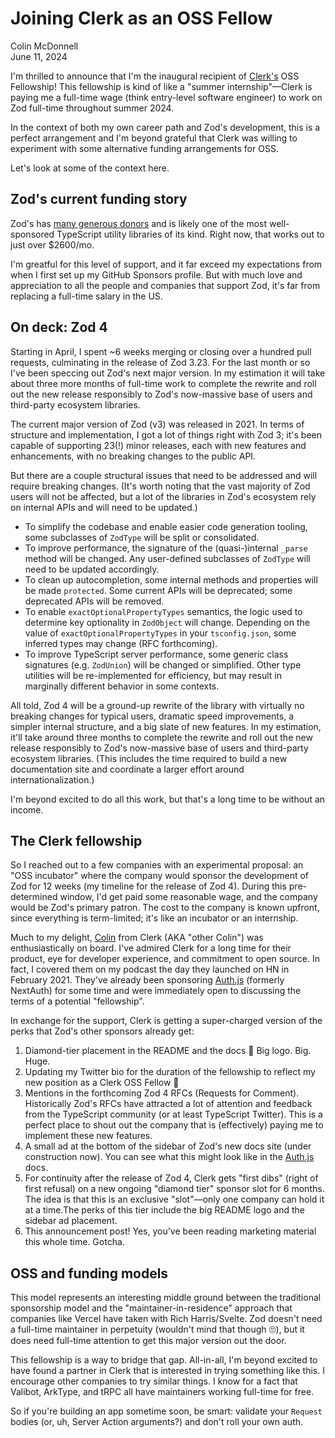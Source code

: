 # Joining Clerk as an OSS Fellow

<p>
<a href="https://twitter.com/colinhacks" style="font-weight:500px;text-decoration:none;">Colin McDonnell</a>
<br/>
June 11, 2024
</p>

I'm thrilled to announce that I'm the inaugural recipient of [Clerk's](https://clerk.com/) OSS Fellowship! This fellowship is kind of like a "summer internship"—Clerk is paying me a full-time wage (think entry-level software engineer) to work on Zod full-time throughout summer 2024.

In the context of both my own career path and Zod's development, this is a perfect arrangement and I'm beyond grateful that Clerk was willing to experiment with some alternative funding arrangements for OSS.

Let's look at some of the context here.

## Zod's current funding story

Zod's has [many generous donors](https://github.com/sponsors/colinhacks) and is likely one of the most well-sponsored TypeScript utility libraries of its kind. Right now, that works out to just over $2600/mo.

I'm greatful for this level of support, and it far exceed my expectations from when I first set up my GitHub Sponsors profile. But with much love and appreciation to all the people and companies that support Zod, it's far from replacing a full-time salary in the US.

## On deck: Zod 4

Starting in April, I spent ~6 weeks merging or closing over a hundred pull requests, culminating in the release of Zod 3.23. For the last month or so I've been speccing out Zod's next major version. In my estimation it will take about three more months of full-time work to complete the rewrite and roll out the new release responsibly to Zod's now-massive base of users and third-party ecosystem libraries.

The current major version of Zod (v3) was released in 2021. In terms of structure and implementation, I got a lot of things right with Zod 3; it's been capable of supporting 23(!) minor releases, each with new features and enhancements, with no breaking changes to the public API.

But there are a couple structural issues that need to be addressed and will require breaking changes. (It's worth noting that the vast majority of Zod users will not be affected, but a lot of the libraries in Zod's ecosystem rely on internal APIs and will need to be updated.)

- To simplify the codebase and enable easier code generation tooling, some subclasses of `ZodType` will be split or consolidated.
- To improve performance, the signature of the (quasi-)internal `_parse` method will be changed. Any user-defined subclasses of `ZodType` will need to be updated accordingly.
- To clean up autocompletion, some internal methods and properties will be made `protected`. Some current APIs will be deprecated; some deprecated APIs will be removed.
- To enable `exactOptionalPropertyTypes` semantics, the logic used to determine key optionality in `ZodObject` will change. Depending on the value of `exactOptionalPropertyTypes` in your `tsconfig.json`, some inferred types may change (RFC forthcoming).
- To improve TypeScript server performance, some generic class signatures (e.g. `ZodUnion`) will be changed or simplified. Other type utilities will be re-implemented for efficiency, but may result in marginally different behavior in some contexts.

All told, Zod 4 will be a ground-up rewrite of the library with virtually no breaking changes for typical users, dramatic speed improvements, a simpler internal structure, and a big slate of new features. In my estimation, it'll take around three months to complete the rewrite and roll out the new release responsibly to Zod's now-massive base of users and third-party ecosystem libraries. (This includes the time required to build a new documentation site and coordinate a larger effort around internationalization.)

I'm beyond excited to do all this work, but that's a long time to be without an income.

## The Clerk fellowship

So I reached out to a few companies with an experimental proposal: an "OSS incubator" where the company would sponsor the development of Zod for 12 weeks (my timeline for the release of Zod 4). During this pre-determined window, I'd get paid some reasonable wage, and the company would be Zod's primary patron. The cost to the company is known upfront, since everything is term-limited; it's like an incubator or an internship.

Much to my delight, [Colin](https://twitter.com/tweetsbycolin) from Clerk (AKA "other Colin") was enthusiastically on board. I've admired Clerk for a long time for their product, eye for developer experience, and commitment to open source. In fact, I covered them on my podcast the day they launched on HN in February 2021. They've already been sponsoring [Auth.js](https://authjs.dev/) (formerly NextAuth) for some time and were immediately open to discussing the terms of a potential "fellowship".

In exchange for the support, Clerk is getting a super-charged version of the perks that Zod's other sponsors already get:

1. Diamond-tier placement in the README and the docs 💎 Big logo. Big. Huge.
2. Updating my Twitter bio for the duration of the fellowship to reflect my new position as a Clerk OSS Fellow 💅
3. Mentions in the forthcoming Zod 4 RFCs (Requests for Comment). Historically Zod's RFCs have attracted a lot of attention and feedback from the TypeScript community (or at least TypeScript Twitter). This is a perfect place to shout out the company that is (effectively) paying me to implement these new features.
4. A small ad at the bottom of the sidebar of Zod's new docs site (under construction now). You can see what this might look like in the [Auth.js](https://authjs.dev/getting-started) docs.
5. For continuity after the release of Zod 4, Clerk gets "first dibs" (right of first refusal) on a new ongoing "diamond tier" sponsor slot for 6 months. The idea is that this is an exclusive "slot"—only one company can hold it at a time.The perks of this tier include the big README logo and the sidebar ad placement.
6. This announcement post! Yes, you've been reading marketing material this whole time. Gotcha.

## OSS and funding models

This model represents an interesting middle ground between the traditional sponsorship model and the "maintainer-in-residence" approach that companies like Vercel have taken with Rich Harris/Svelte. Zod doesn't need a full-time maintainer in perpetuity (wouldn't mind that though 🙄), but it does need full-time attention to get this major version out the door.

This fellowship is a way to bridge that gap. All-in-all, I'm beyond excited to have found a partner in Clerk that is interested in trying something like this. I encourage other companies to try similar things. I know for a fact that Valibot, ArkType, and tRPC all have maintainers working full-time for free.

So if you're building an app sometime soon, be smart: validate your `Request` bodies (or, uh, Server Action arguments?) and don't roll your own auth.
